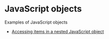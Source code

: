 # JavaScript objects

Examples of JavaScript objects

- [Accessing items in a nested JavaScript object](https://front-end-materials.github.io/js-objects/js-nested-object/)